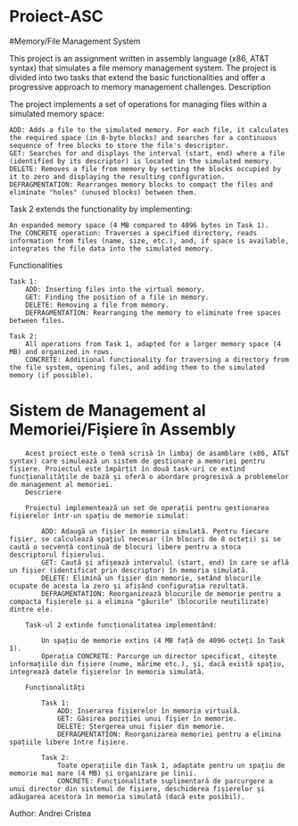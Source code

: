 # Proiect-ASC

#Memory/File Management System

This project is an assignment written in assembly language (x86, AT&T syntax) that simulates a file memory management system. The project is divided into two tasks that extend the basic functionalities and offer a progressive approach to memory management challenges.
Description

The project implements a set of operations for managing files within a simulated memory space:

    ADD: Adds a file to the simulated memory. For each file, it calculates the required space (in 8-byte blocks) and searches for a continuous sequence of free blocks to store the file's descriptor.
    GET: Searches for and displays the interval (start, end) where a file (identified by its descriptor) is located in the simulated memory.
    DELETE: Removes a file from memory by setting the blocks occupied by it to zero and displaying the resulting configuration.
    DEFRAGMENTATION: Rearranges memory blocks to compact the files and eliminate "holes" (unused blocks) between them.

Task 2 extends the functionality by implementing:

    An expanded memory space (4 MB compared to 4096 bytes in Task 1).
    The CONCRETE operation: Traverses a specified directory, reads information from files (name, size, etc.), and, if space is available, integrates the file data into the simulated memory.

Functionalities

    Task 1:
        ADD: Inserting files into the virtual memory.
        GET: Finding the position of a file in memory.
        DELETE: Removing a file from memory.
        DEFRAGMENTATION: Rearranging the memory to eliminate free spaces between files.

    Task 2:
        All operations from Task 1, adapted for a larger memory space (4 MB) and organized in rows.
        CONCRETE: Additional functionality for traversing a directory from the file system, opening files, and adding them to the simulated memory (if possible).



# Sistem de Management al Memoriei/Fişiere în Assembly

        Acest proiect este o temă scrisă în limbaj de asamblare (x86, AT&T syntax) care simulează un sistem de gestionare a memoriei pentru fișiere. Proiectul este împărțit în două task-uri ce extind funcționalitățile de bază și oferă o abordare progresivă a problemelor de management al memoriei.
        Descriere

        Proiectul implementează un set de operații pentru gestionarea fișierelor într-un spațiu de memorie simulat:

            ADD: Adaugă un fișier în memoria simulată. Pentru fiecare fișier, se calculează spațiul necesar (în blocuri de 8 octeți) și se caută o secvență continuă de blocuri libere pentru a stoca descriptorul fișierului.
            GET: Caută și afișează intervalul (start, end) în care se află un fișier (identificat prin descriptor) în memoria simulată.
            DELETE: Elimină un fișier din memorie, setând blocurile ocupate de acesta la zero și afișând configurația rezultată.
            DEFRAGMENTATION: Reorganizează blocurile de memorie pentru a compacta fișierele și a elimina "găurile" (blocurile neutilizate) dintre ele.

        Task-ul 2 extinde funcționalitatea implementând:

            Un spațiu de memorie extins (4 MB față de 4096 octeți în Task 1).
            Operația CONCRETE: Parcurge un director specificat, citește informațiile din fișiere (nume, mărime etc.), și, dacă există spațiu, integrează datele fișierelor în memoria simulată.

        Funcționalități

            Task 1:
                ADD: Inserarea fișierelor în memoria virtuală.
                GET: Găsirea poziției unui fișier în memorie.
                DELETE: Ștergerea unui fișier din memorie.
                DEFRAGMENTATION: Reorganizarea memoriei pentru a elimina spațiile libere între fișiere.

            Task 2:
                Toate operațiile din Task 1, adaptate pentru un spațiu de memorie mai mare (4 MB) și organizare pe linii.
                CONCRETE: Funcționalitate suplimentară de parcurgere a unui director din sistemul de fișiere, deschiderea fișierelor și adăugarea acestora în memoria simulată (dacă este posibil).


  Author: Andrei Cristea
